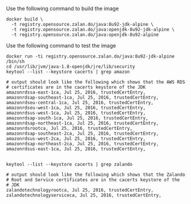 Use the following command to build the image

    docker build \
      -t registry.opensource.zalan.do/java:8u92-jdk-alpine \
      -t registry.opensource.zalan.do/java:openjdk-8u92-jdk-alpine \
      -t registry.opensource.zalan.do/java:openjdk-8u92-alpine

Use the following command to test the image

    docker run -ti registry.opensource.zalan.do/java:8u92-jdk-alpine /bin/sh
    cd /usr/lib/jvm/java-1.8-openjdk/jre/lib/security
    keytool --list --keystore cacerts | grep amazon
    
    # output should look like the following which shows that the AWS RDS
    # certificates are in the cacerts keystore of the JDK
    amazonrdssa-east-1ca, Jul 25, 2016, trustedCertEntry, 
    amazonrdsap-southeast-1ca, Jul 25, 2016, trustedCertEntry, 
    amazonrdseu-central-1ca, Jul 25, 2016, trustedCertEntry, 
    amazonrdseu-west-1ca, Jul 25, 2016, trustedCertEntry, 
    amazonrdsus-west-1ca, Jul 25, 2016, trustedCertEntry, 
    amazonrdsap-south-1ca, Jul 25, 2016, trustedCertEntry, 
    amazonrdsap-northeast-1ca, Jul 25, 2016, trustedCertEntry, 
    amazonrdsrootca, Jul 25, 2016, trustedCertEntry, 
    amazonrdsap-southeast-2ca, Jul 25, 2016, trustedCertEntry, 
    amazonrdsus-west-2ca, Jul 25, 2016, trustedCertEntry, 
    amazonrdsap-northeast-2ca, Jul 25, 2016, trustedCertEntry, 
    amazonrdsus-east-1ca, Jul 25, 2016, trustedCertEntry, 

    
    keytool --list --keystore cacerts | grep zalando
    
    # output should look like the following which shows that the Zalando
    # Root and Service certificates are in the cacerts keystore of the
    # JDK
    zalandotechnologyrootca, Jul 25, 2016, trustedCertEntry, 
    zalandotechnologyserviceca, Jul 25, 2016, trustedCertEntry, 
